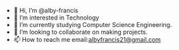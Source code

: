 - 👋 Hi, I’m @alby-francis
- 👀 I’m interested in Technology
- 🌱 I’m currently studying Computer Science Engineering.
- 💞️ I’m looking to collaborate on making projects.
- 📫 How to reach me email:albyfrancis21@gmail.com

<!---
alby-francis/alby-francis is a ✨ special ✨ repository because its `README.md` (this file) appears on your GitHub profile.
You can click the Preview link to take a look at your changes.
--->
